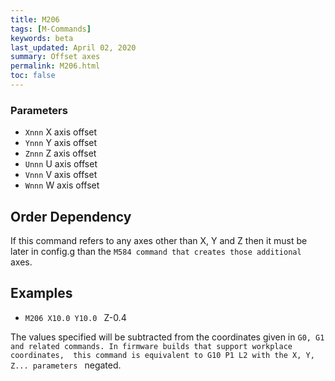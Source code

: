 ```yaml
---
title: M206
tags: [M-Commands] 
keywords: beta 
last_updated: April 02, 2020 
summary: Offset axes 
permalink: M206.html
toc: false 
---
```



### Parameters

* `Xnnn` X axis offset
* `Ynnn` Y axis offset
* `Znnn` Z axis offset
* `Unnn` U axis offset
* `Vnnn` V axis offset
* `Wnnn` W axis offset

## Order Dependency

If this command refers to any axes other than X, Y and Z then it must be later in config.g than the ` M584 command that creates those additional  ` axes.

## Examples

* ` M206 X10.0 Y10.0  ` Z-0.4

The values specified will be subtracted from the coordinates given in ` G0, G1 and related commands. In firmware builds that support workplace coordinates,  this command is equivalent to G10 P1 L2 with the X, Y, Z... parameters  ` negated.

